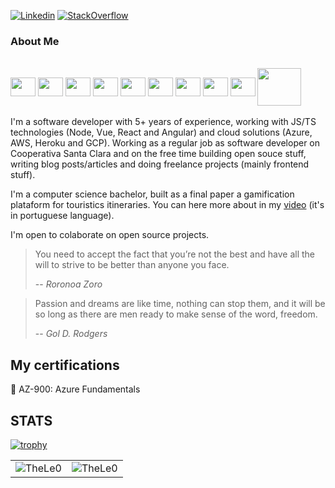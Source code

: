 [![Linkedin](https://img.shields.io/badge/linkedin-%230077B5.svg?&style=for-the-badge&logo=linkedin&logoColor=white)](https://www.linkedin.com/in/leonardo-tosin-b57406112/)
[![StackOverflow](https://img.shields.io/badge/stackoverflow-%23F48024.svg?&style=for-the-badge&logo=stackoverflow&logoColor=white)](https://stackoverflow.com/users/9767014/thele0?tab=profile)

### About Me

<div style="display: inline_block"><br>  
  <img align="center"  height="30" width="40" src="https://cdn.worldvectorlogo.com/logos/typescript.svg">
  <img align="center"  height="30" width="40" src="https://cdn.worldvectorlogo.com/logos/logo-javascript.svg">
  <img align="center"  height="30" width="40" src="https://cdn.worldvectorlogo.com/logos/angular-icon-1.svg">
  <img align="center"  height="30" width="40" src="https://cdn.worldvectorlogo.com/logos/react-2.svg">
  <img align="center"  height="30" width="40" src="https://cdn.worldvectorlogo.com/logos/redux.svg">
  <img align="center"  height="30" width="40" src="https://cdn.worldvectorlogo.com/logos/vue-9.svg">
  <img align="center"  height="30" width="40" src="https://cdn.worldvectorlogo.com/logos/vitejs.svg">
  <img align="center"  height="30" width="40" src="https://cdn.worldvectorlogo.com/logos/nodejs-icon.svg">
  <img align="center"  height="30" width="40" src="https://cdn.worldvectorlogo.com/logos/nestjs.svg">
  <img align="center"  height="60" width="70" src="https://cdn.worldvectorlogo.com/logos/jest-2.svg">
</div>
  
<br />
I'm a software developer with 5+ years of experience, working with JS/TS technologies (Node, Vue, React and Angular) and cloud solutions (Azure, AWS, Heroku and GCP). Working as a regular job as software developer on Cooperativa Santa Clara and on the free time building open souce stuff, writing blog posts/articles and doing freelance projects (mainly frontend stuff).

I'm a computer science bachelor, built as a final paper a gamification plataform for touristics itineraries. You can here more about in my [video](https://www.youtube.com/watch?v=xZLdsME5gGU) (it's in portuguese language).

I'm open to colaborate on open source projects.

> You need to accept the fact that you’re not the best and have all the will to strive to be better than anyone you face.
>
> -- <cite>Roronoa Zoro</cite>


> Passion and dreams are like time, nothing can stop them, and it will be so long as there are men ready to make sense of the word, freedom.
>
> -- <cite>Gol D. Rodgers</cite>

## My certifications

🏅 AZ-900: Azure Fundamentals

## STATS

[![trophy](https://github-profile-trophy.vercel.app/?username=TheLe0&theme=onedark&column=8)](https://github.com/ryo-ma/github-profile-trophy)

<center>
<table>
  <tr>
      <td><img align="center" src="https://github-readme-stats.vercel.app/api/top-langs/?username=TheLe0&theme=onedark" alt="TheLe0" /></td>  
      <td><img align="center" src="https://github-readme-stats.vercel.app/api?username=TheLe0&theme=onedark" alt="TheLe0" /></td>  
  </tr> 
</table>
</center>
